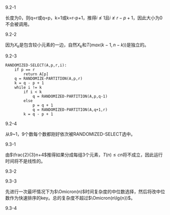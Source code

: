 9.2-1

长度为0，则q=r或q=p，k=1或k=r-p+1，推得$i\nleq1$且$i\ngeq{r-p+1}$，因此大小为0不会被调用。

9.2-2

因为$X_k$是包含较小元素的一边，自然$X_k$和$T(max(k-1, n-k))$是独立的。

9.2-3
```
RANDOMIZED-SELECT(A,p,r,i):
    if p == r
        return A[p]
    q = RANDOMIZE-PARTITION(A,p,r)
    k = q - p + 1
    while i != k
        if i < k
            q = RANDOMIZED-PARTITION(A,p,q-1)
        else
            p = q + 1
            q = RANDOMIZED-PARTITION(A,q+1,r)
        k = q - p + 1
```

9.2-4

从9~1，9个数每个数都刚好依次被RANDOMIZED-SELECT选中。

9.3-1

由$\frac{2}{3}n+4$推得如果分成每组3个元素，$T(n)\leq{cn}$将不成立，因此运行时间将不是线性的。

9.3-2

9.3-3

先进行一次最坏情况下为$\Omicron(n)$时间复杂度的中位数选择，然后将改中位数作为快速排序的key。总的复杂度不超过$\Omicron(n\lg{n})$。

9.3-4

